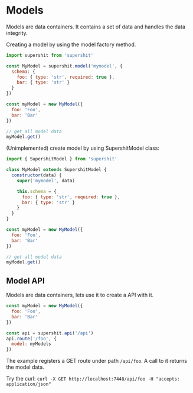 Models
======

Models are data containers. It contains a set of data and handles the data integrity.

Creating a model by using the model factory method.

```js
import supershit from 'supershit'

const MyModel = supershit.model('mymodel', {
  schema: {
    foo: { type: 'str', required: true },
    bar: { type: 'str' }
  }
})

const myModel = new MyModel({
  foo: 'Foo',
  bar: 'Bar'
})

// get all model data
myModel.get()
```

(Unimplemented) create model by using SupershitModel class:


```js
import { SupershitModel } from 'supershit'

class MyModel extends SupershitModel {
  constructor(data) {
    super('mymodel', data)

    this.schema = {
      foo: { type: 'str', required: true },
      bar: { type: 'str' }
    }
  }
}

const myModel = new MyModel({
  foo: 'Foo',
  bar: 'Bar'
})

// get all model data
myModel.get()
```

## Model API

Models are data containers, lets use it to create a API with it.

```js
const myModel = new MyModel({
  foo: 'Foo',
  bar: 'Bar'
})

const api = supershit.api('/api')
api.route('/foo', {
  model: myModels
})
```

The example registers a GET route under path `/api/foo`.
A call to it returns the model data.

Try the curl: `curl -X GET http://localhost:7448/api/foo -H "accepts: application/json"`

```http

```
